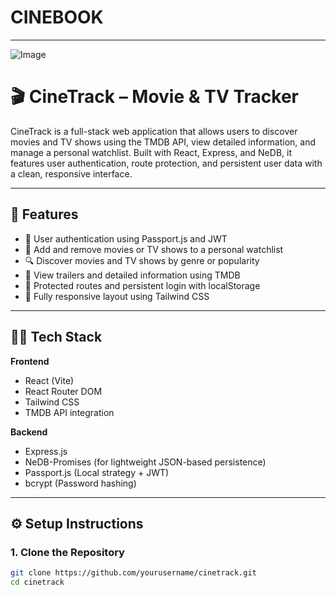 # CINEBOOK

---
![Image](https://github.com/user-attachments/assets/204322ac-154c-4a0e-ba67-60ce6730336e)

# 🎬 CineTrack – Movie & TV Tracker

CineTrack is a full-stack web application that allows users to discover movies and TV shows using the TMDB API, view detailed information, and manage a personal watchlist. Built with React, Express, and NeDB, it features user authentication, route protection, and persistent user data with a clean, responsive interface.

---

## 🚀 Features

- 🔐 User authentication using Passport.js and JWT
- 🧾 Add and remove movies or TV shows to a personal watchlist
- 🔍 Discover movies and TV shows by genre or popularity
- 🎥 View trailers and detailed information using TMDB
- 🧠 Protected routes and persistent login with localStorage
- 📱 Fully responsive layout using Tailwind CSS

---

## 🧑‍💻 Tech Stack

**Frontend**
- React (Vite)
- React Router DOM
- Tailwind CSS
- TMDB API integration

**Backend**
- Express.js
- NeDB-Promises (for lightweight JSON-based persistence)
- Passport.js (Local strategy + JWT)
- bcrypt (Password hashing)

---

## ⚙️ Setup Instructions

### 1. Clone the Repository

```bash
git clone https://github.com/yourusername/cinetrack.git
cd cinetrack
